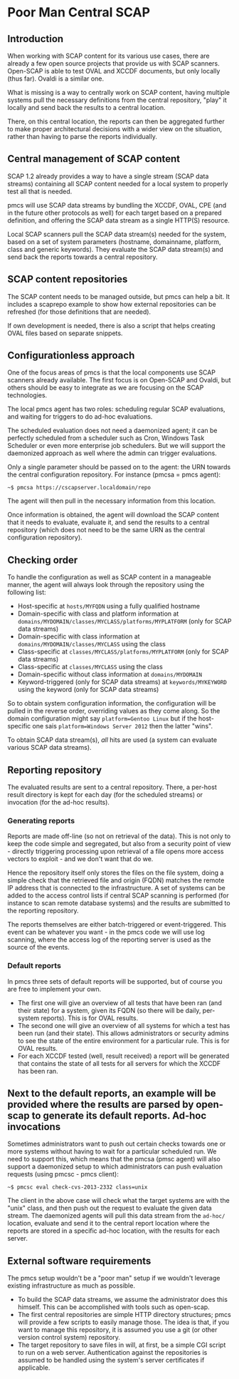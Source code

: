 Poor Man Central SCAP
=====================

Introduction
------------

When working with SCAP content for its various use cases, there are already a
few open source projects that provide us with SCAP scanners. Open-SCAP is able
to test OVAL and XCCDF documents, but only locally (thus far). Ovaldi is a
similar one.

What is missing is a way to centrally work on SCAP content, having multiple
systems pull the necessary definitions from the central repository, "play" it
locally and send back the results to a central location.

There, on this central location, the reports can then be aggregated further to
make proper architectural decisions with a wider view on the situation, rather
than having to parse the reports individually.

Central management of SCAP content
----------------------------------

SCAP 1.2 already provides a way to have a single stream (SCAP data streams)
containing all SCAP content needed for a local system to properly test all that
is needed.

pmcs will use SCAP data streams by bundling the XCCDF, OVAL, CPE (and in the
future other protocols as well) for each target based on a prepared definition,
and offering the SCAP data stream as a single HTTP(S) resource.

Local SCAP scanners pull the SCAP data stream(s) needed for the system, based on
a set of system parameters (hostname, domainname, platform, class and generic
keywords). They evaluate the SCAP data stream(s) and send back the reports
towards a central repository.

SCAP content repositories
-------------------------

The SCAP content needs to be managed outside, but pmcs can help a bit. It
includes a scaprepo example to show how external repositories can be refreshed
(for those definitions that are needed).

If own development is needed, there is also a script that helps creating OVAL
files based on separate snippets.

Configurationless approach
--------------------------

One of the focus areas of pmcs is that the local components use SCAP scanners
already available. The first focus is on Open-SCAP and Ovaldi, but others should
be easy to integrate as we are focusing on the SCAP technologies.

The local pmcs agent has two roles: scheduling regular SCAP evaluations, and
waiting for triggers to do ad-hoc evaluations.

The scheduled evaluation does not need a daemonized agent; it can be perfectly
scheduled from a scheduler such as Cron, Windows Task Scheduler or even more
enterprise job schedulers. But we will support the daemonized approach as well
where the admin can trigger evaluations.

Only a single parameter should be passed on to the agent: the URN towards the
central configuration repository. For instance (pmcsa = pmcs agent):
```
~$ pmcsa https://cscapserver.localdomain/repo
```

The agent will then pull in the necessary information from this location.

Once information is obtained, the agent will download the SCAP content that it
needs to evaluate, evaluate it, and send the results to a central repository
(which does not need to be the same URN as the central configuration
repository).

Checking order
--------------

To handle the configuration as well as SCAP content in a manageable manner, the
agent will always look through the repository using the following list:

* Host-specific at `hosts/MYFQDN` using a fully qualified hostname
* Domain-specific with class and platform information at
  `domains/MYDOMAIN/classes/MYCLASS/platforms/MYPLATFORM` (only for SCAP data
  streams)
* Domain-specific with class information at `domains/MYDOMAIN/classes/MYCLASS` using the class
* Class-specific at `classes/MYCLASS/platforms/MYPLATFORM` (only for SCAP data
  streams)
* Class-specific at `classes/MYCLASS` using the class
* Domain-specific without class information at `domains/MYDOMAIN`
* Keyword-triggered (only for SCAP data streams) at `keywords/MYKEYWORD` using the
  keyword (only for SCAP data streams)

So to obtain system configuration information, the configuration will be pulled
in the reverse order, overriding values as they come along. So the domain
configuration might say `platform=Gentoo Linux` but if the host-specific one
sais `platform=Windows Server 2012` then the latter "wins".

To obtain SCAP data stream(s), *all* hits are used (a system can evaluate
various SCAP data streams).

Reporting repository
--------------------

The evaluated results are sent to a central repository. There, a per-host result
directory is kept for each day (for the scheduled streams) or invocation (for
the ad-hoc results).

### Generating reports ###

Reports are made off-line (so not on retrieval of the data). This is not only to
keep the code simple and segregated, but also from a security point of view -
directly triggering processing upon retrieval of a file opens more access
vectors to exploit - and we don't want that do we.

Hence the repository itself only stores the files on the file system, doing a
simple check that the retrieved file and origin (FQDN) matches the remote IP
address that is connected to the infrastructure. A set of systems can be added
to the access control lists if central SCAP scanning is performed (for instance
to scan remote database systems) and the results are submitted to the reporting
repository.

The reports themselves are either batch-triggered or event-triggered. This event
can be whatever you want - in the pmcs code we will use log scanning, where the
access log of the reporting server is used as the source of the events.

### Default reports ###

In pmcs three sets of default reports will be supported, but of course you are
free to implement your own.

- The first one will give an overview of all tests that have been ran (and their
  state) for a system, given its FQDN (so there will be daily, per-system
  reports). This is for OVAL results.
- The second one will give an overview of all systems for which a test has been
  run (and their state). This allows administrators or security admins to see
  the state of the entire environment for a particular rule. This is for OVAL
  results.
- For each XCCDF tested (well, result received) a report will be generated that
  contains the state of all tests for all servers for which the XCCDF has been
  ran.

Next to the default reports, an example will be provided where the results are
parsed by open-scap to generate its default reports.
Ad-hoc invocations
------------------

Sometimes administrators want to push out certain checks towards one or more
systems without having to wait for a particular scheduled run. We need to
support this, which means that the pmcsa (pmsc agent) will also support a
daemonized setup to which administrators can push evaluation requests (using
pmcsc - pmcs client):
```
~$ pmcsc eval check-cvs-2013-2332 class=unix
```

The client in the above case will check what the target systems are with the
"unix" class, and then push out the request to evaluate the given data stream.
The daemonized agents will pull this data stream from the `ad-hoc/` location,
evaluate and send it to the central report location where the reports are stored
in a specific ad-hoc location, with the results for each server.

External software requirements
------------------------------

The pmcs setup wouldn't be a "poor man" setup if we wouldn't leverage existing
infrastructure as much as possible.

* To build the SCAP data streams, we assume the administrator does this himself.
  This can be accomplished with tools such as open-scap.
* The first central repositories are simple HTTP directory structures; pmcs will
  provide a few scripts to easily manage those. The idea is that, if you want to
  manage this repository, it is assumed you use a git (or other version control
  system) repository.
* The target repository to save files in will, at first, be a simple CGI script
  to run on a web server. Authentication against the repositories is assumed to
  be handled using the system's server certificates if applicable.


